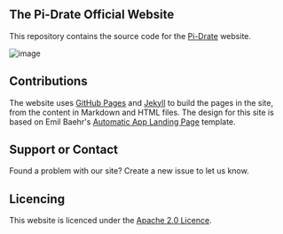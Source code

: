 ## The Pi-Drate Official Website

This repository contains the source code for the [Pi-Drate](https://pi-drate.github.io/) website.

![image](https://user-images.githubusercontent.com/66517600/166523307-ff475ad3-ce5c-493e-a9fb-1a0b14b6152f.png)

## Contributions

The website uses [GitHub Pages](https://docs.github.com/en/pages) and [Jekyll](https://jekyllrb.com/) to build the pages in the site, from the content in Markdown and HTML files. The design for this site is based on Emil Baehr's [Automatic App Landing Page](https://github.com/emilbaehr/automatic-app-landing-page) template.

## Support or Contact

Found a problem with our site? Create a new issue to let us know.

## Licencing

This website is licenced under the [Apache 2.0 Licence](https://www.apache.org/licenses/LICENSE-2.0).

